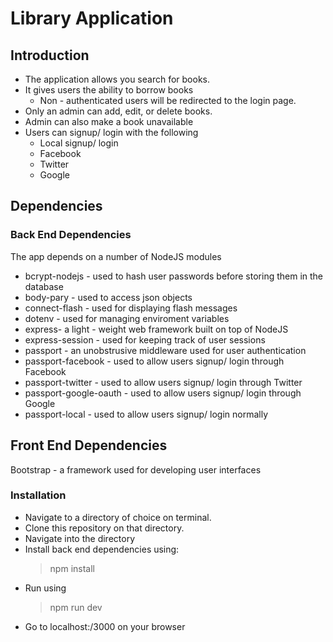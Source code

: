 # Library Application

## Introduction

* The application allows you search for books.
* It gives users the ability to borrow books
  + Non - authenticated users will be redirected to the login page.
* Only an admin can add, edit, or delete books.
* Admin can also make a book unavailable
* Users can signup/ login with the following
  + Local signup/ login
  + Facebook
  + Twitter
  + Google

## Dependencies
### Back End Dependencies
The app depends on a number of NodeJS modules
* bcrypt-nodejs - used to hash user passwords before storing them in the database
* body-pary - used to access json objects
* connect-flash - used for displaying flash messages
* dotenv - used for managing enviroment variables
* express- a light - weight web framework built on top of NodeJS
* express-session - used for keeping track of user sessions
* passport - an unobstrusive middleware used for user authentication
* passport-facebook - used to allow users signup/ login through Facebook
* passport-twitter - used to allow users signup/ login through Twitter
* passport-google-oauth - used to allow users signup/ login through Google
* passport-local - used to allow users signup/ login normally

## Front End Dependencies
Bootstrap - a framework used for developing user interfaces

### Installation
* Navigate to a directory of choice on terminal.
* Clone this repository on that directory.
* Navigate into the directory
* Install back end dependencies using:
	> npm install
* Run using
	> npm run dev
* Go to localhost:/3000 on your browser	